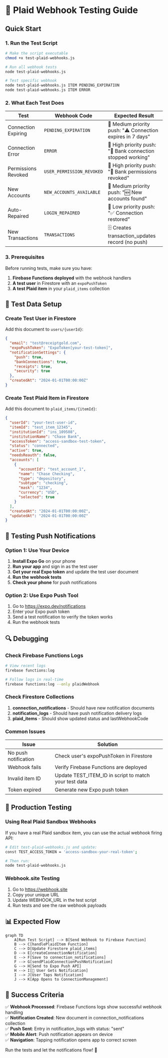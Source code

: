 # 🧪 Plaid Webhook Testing Guide

## Quick Start

### 1. **Run the Test Script**

```bash
# Make the script executable
chmod +x test-plaid-webhooks.js

# Run all webhook tests
node test-plaid-webhooks.js

# Test specific webhook
node test-plaid-webhooks.js ITEM PENDING_EXPIRATION
node test-plaid-webhooks.js ITEM ERROR
```

### 2. **What Each Test Does**

| Test | Webhook Code | Expected Result |
|------|--------------|----------------|
| Connection Expiring | `PENDING_EXPIRATION` | 📱 Medium priority push: "⚠️ Connection expires in 7 days" |
| Connection Error | `ERROR` | 📱 High priority push: "🔴 Bank connection stopped working" |
| Permissions Revoked | `USER_PERMISSION_REVOKED` | 📱 High priority push: "🚫 Bank permissions revoked" |
| New Accounts | `NEW_ACCOUNTS_AVAILABLE` | 📱 Medium priority push: "🆕 New accounts found" |
| Auto-Repaired | `LOGIN_REPAIRED` | 📱 Low priority push: "✅ Connection restored" |
| New Transactions | `TRANSACTIONS` | 🗄️ Creates transaction_updates record (no push) |

### 3. **Prerequisites**

Before running tests, make sure you have:

1. **Firebase Functions deployed** with the webhook handlers
2. **A test user** in Firestore with an `expoPushToken`
3. **A test Plaid item** in your `plaid_items` collection

## 🔧 Test Data Setup

### Create Test User in Firestore

Add this document to `users/{userId}`:

```json
{
  "email": "test@receiptgold.com",
  "expoPushToken": "ExpoToken[your-test-token]",
  "notificationSettings": {
    "push": true,
    "bankConnections": true,
    "receipts": true,
    "security": true
  },
  "createdAt": "2024-01-01T00:00:00Z"
}
```

### Create Test Plaid Item in Firestore

Add this document to `plaid_items/{itemId}`:

```json
{
  "userId": "your-test-user-id",
  "itemId": "test_item_12345",
  "institutionId": "ins_109508",
  "institutionName": "Chase Bank",
  "accessToken": "access-sandbox-test-token",
  "status": "connected",
  "active": true,
  "needsReauth": false,
  "accounts": [
    {
      "accountId": "test_account_1",
      "name": "Chase Checking",
      "type": "depository",
      "subtype": "checking",
      "mask": "1234",
      "currency": "USD",
      "selected": true
    }
  ],
  "createdAt": "2024-01-01T00:00:00Z",
  "updatedAt": "2024-01-01T00:00:00Z"
}
```

## 📱 Testing Push Notifications

### Option 1: Use Your Device
1. **Install Expo Go** on your phone
2. **Run your app** and sign in as the test user
3. **Get your real Expo token** and update the test user document
4. **Run the webhook tests**
5. **Check your phone** for push notifications

### Option 2: Use Expo Push Tool
1. Go to https://expo.dev/notifications
2. Enter your Expo push token
3. Send a test notification to verify the token works
4. Run the webhook tests

## 🔍 Debugging

### Check Firebase Functions Logs
```bash
# View recent logs
firebase functions:log

# Follow logs in real-time
firebase functions:log --only plaidWebhook
```

### Check Firestore Collections
1. **connection_notifications** - Should have new notification documents
2. **notification_logs** - Should have push notification delivery logs
3. **plaid_items** - Should show updated status and lastWebhookCode

### Common Issues

| Issue | Solution |
|-------|----------|
| No push notification | Check user's expoPushToken in Firestore |
| Webhook fails | Verify Firebase Functions are deployed |
| Invalid item ID | Update TEST_ITEM_ID in script to match your test data |
| Token expired | Generate new Expo push token |

## 🚀 Production Testing

### Using Real Plaid Sandbox Webhooks

If you have a real Plaid sandbox item, you can use the actual webhook firing API:

```bash
# Edit test-plaid-webhooks.js and update:
const TEST_ACCESS_TOKEN = 'access-sandbox-your-real-token';

# Then run:
node test-plaid-webhooks.js
```

### Webhook.site Testing

1. Go to https://webhook.site
2. Copy your unique URL
3. Update WEBHOOK_URL in the test script
4. Run tests and see the raw webhook payloads

## 📊 Expected Flow

```mermaid
graph TD
    A[Run Test Script] --> B[Send Webhook to Firebase Function]
    B --> C[handlePlaidItem Function]
    C --> D[Update Firestore plaid_items]
    D --> E[createConnectionNotification]
    E --> F[Save to connection_notifications]
    F --> G[sendPlaidConnectionPushNotification]
    G --> H[Send to Expo Push API]
    H --> I[📱 User Gets Notification]
    I --> J[User Taps Notification]
    J --> K[App Opens to ConnectionManagement]
```

## 🎯 Success Criteria

✅ **Webhook Processed**: Firebase Functions logs show successful webhook handling  
✅ **Notification Created**: New document in connection_notifications collection  
✅ **Push Sent**: Entry in notification_logs with status: "sent"  
✅ **Mobile Alert**: Push notification appears on device  
✅ **Navigation**: Tapping notification opens app to correct screen

Run the tests and let the notifications flow! 🎉